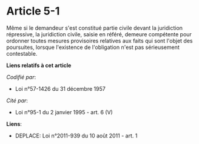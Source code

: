 # Article 5-1

Même si le demandeur s'est constitué partie civile devant la juridiction répressive, la juridiction civile, saisie en référé,
demeure compétente pour ordonner toutes mesures provisoires relatives aux faits qui sont l'objet des poursuites, lorsque
l'existence de l'obligation n'est pas sérieusement contestable.

**Liens relatifs à cet article**

_Codifié par_:

  - Loi n°57-1426 du 31 décembre 1957

_Cité par_:

  - Loi n°95-1 du 2 janvier 1995 - art. 6 (V)

**Liens**:

  - DEPLACE: Loi n°2011-939 du 10 août 2011 - art. 1
